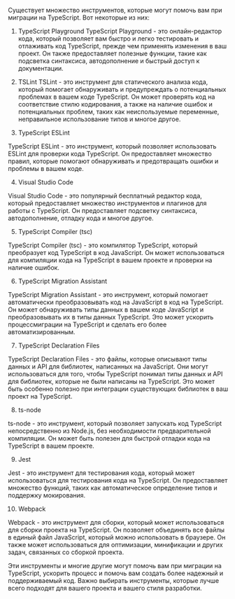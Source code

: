 
Существует множество инструментов, которые могут помочь вам при миграции на TypeScript. Вот некоторые из них:

1. TypeScript Playground
TypeScript Playground - это онлайн-редактор кода, который позволяет вам быстро и легко тестировать и отлаживать код TypeScript, прежде чем применять изменения в ваш проект. Он также предоставляет полезные функции, такие как подсветка синтаксиса, автодополнение и быстрый доступ к документации.

2. TSLint
TSLint - это инструмент для статического анализа кода, который помогает обнаруживать и предупреждать о потенциальных проблемах в вашем коде TypeScript. Он может проверять код на соответствие стилю кодирования, а также на наличие ошибок и потенциальных проблем, таких как неиспользуемые переменные, неправильное использование типов и многое другое.

3. TypeScript ESLint

TypeScript ESLint - это инструмент, который позволяет использовать ESLint для проверки кода TypeScript. Он предоставляет множество правил, которые помогают обнаруживать и предотвращать ошибки и проблемы в вашем коде.

4. Visual Studio Code

Visual Studio Code - это популярный бесплатный редактор кода, который предоставляет множество инструментов и плагинов для работы с TypeScript. Он предоставляет подсветку синтаксиса, автодополнение, отладку кода и многое другое.

5. TypeScript Compiler (tsc)

TypeScript Compiler (tsc) - это компилятор TypeScript, который преобразует код TypeScript в код JavaScript. Он может использоваться для компиляции кода на TypeScript в вашем проекте и проверки на наличие ошибок.

6. TypeScript Migration Assistant

TypeScript Migration Assistant - это инструмент, который помогает автоматически преобразовывать код на JavaScript в код на TypeScript. Он может обнаруживать типы данных в вашем коде JavaScript и преобразовывать их в типы данных TypeScript. Это может ускорить процессмиграции на TypeScript и сделать его более автоматизированным.

7. TypeScript Declaration Files

TypeScript Declaration Files - это файлы, которые описывают типы данных и API для библиотек, написанных на JavaScript. Они могут использоваться для того, чтобы TypeScript понимал типы данных и API для библиотек, которые не были написаны на TypeScript. Это может быть особенно полезно при интеграции существующих библиотек в ваш проект на TypeScript.

8. ts-node

ts-node - это инструмент, который позволяет запускать код TypeScript непосредственно из Node.js, без необходимости предварительной компиляции. Он может быть полезен для быстрой отладки кода на TypeScript в вашем проекте.

9. Jest

Jest - это инструмент для тестирования кода, который может использоваться для тестирования кода на TypeScript. Он предоставляет множество функций, таких как автоматическое определение типов и поддержку мокирования.

10. Webpack

Webpack - это инструмент для сборки, который может использоваться для сборки проекта на TypeScript. Он позволяет объединять все файлы в единый файл JavaScript, который можно использовать в браузере. Он также может использоваться для оптимизации, минификации и других задач, связанных со сборкой проекта.

Эти инструменты и многие другие могут помочь вам при миграции на TypeScript, ускорить процесс и помочь вам создать более надежный и поддерживаемый код. Важно выбирать инструменты, которые лучше всего подходят для вашего проекта и вашего стиля разработки.